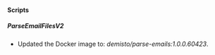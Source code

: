 
#### Scripts

##### ParseEmailFilesV2

- Updated the Docker image to: *demisto/parse-emails:1.0.0.60423*.
